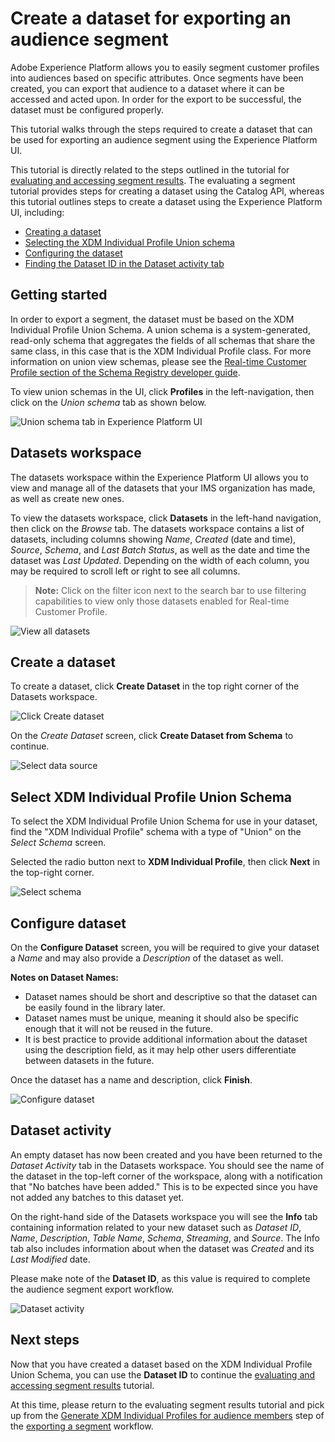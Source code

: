 # Create a dataset for exporting an audience segment

Adobe Experience Platform allows you to easily segment customer profiles into audiences based on specific attributes. Once segments have been created, you can export that audience to a dataset where it can be accessed and acted upon. In order for the export to be successful, the dataset must be configured properly.

This tutorial walks through the steps required to create a dataset that can be used for exporting an audience segment using the Experience Platform UI.

This tutorial is directly related to the steps outlined in the tutorial for [evaluating and accessing segment results](https://www.adobe.io/apis/experienceplatform/home/tutorials/alltutorials.html#!api-specification/markdown/narrative/tutorials/segmentation/evaluate_segment.md). The evaluating a segment tutorial provides steps for creating a dataset using the Catalog API, whereas this tutorial outlines steps to create a dataset using the Experience Platform UI, including:

* [Creating a dataset](#create-a-dataset)
* [Selecting the XDM Individual Profile Union schema](#select-xdm-individual-profile-union-schema)
* [Configuring the dataset](#configure-dataset)
* [Finding the Dataset ID in the Dataset activity tab](#dataset-activity)

## Getting started

In order to export a segment, the dataset must be based on the XDM Individual Profile Union Schema. A union schema is a system-generated, read-only schema that aggregates the fields of all schemas that share the same class, in this case that is the XDM Individual Profile class. For more information on union view schemas, please see the [Real-time Customer Profile section of the Schema Registry developer guide](../../technical_overview/schema_registry/schema_registry_developer_guide.md#real-time-customer-profile).

To view union schemas in the UI, click **Profiles** in the left-navigation, then click on the *Union schema* tab as shown below.

![Union schema tab in Experience Platform UI](images/union-schema-ui.png)


## Datasets workspace

The datasets workspace within the Experience Platform UI allows you to view and manage all of the datasets that your IMS organization has made, as well as create new ones. 

To view the datasets workspace, click **Datasets** in the left-hand navigation, then click on the *Browse* tab. The datasets workspace contains a list of datasets, including columns showing *Name*, *Created* (date and time), *Source*, *Schema*, and *Last Batch Status*, as well as the date and time the dataset was *Last Updated*. Depending on the width of each column, you may be required to scroll left or right to see all columns. 

> **Note:** Click on the filter icon next to the search bar to use filtering capabilities to view only those datasets enabled for Real-time Customer Profile.

![View all datasets](images/datasets-workspace.png)

## Create a dataset

To create a dataset, click **Create Dataset** in the top right corner of the Datasets workspace. 

![Click Create dataset](images/dataset-click-create.png)

On the *Create Dataset* screen, click **Create Dataset from Schema** to continue.

![Select data source](images/create-dataset.png)

## Select XDM Individual Profile Union Schema

To select the XDM Individual Profile Union Schema for use in your dataset, find the "XDM Individual Profile" schema with a type of "Union" on the *Select Schema* screen.

Selected the radio button next to **XDM Individual Profile**, then click **Next** in the top-right corner.

![Select schema](images/select-schema.png)

## Configure dataset

On the **Configure Dataset** screen, you will be required to give your dataset a *Name* and may also provide a *Description* of the dataset as well. 

**Notes on Dataset Names:**
* Dataset names should be short and descriptive so that the dataset can be easily found in the library later. 
* Dataset names must be unique, meaning it should also be specific enough that it will not be reused in the future. 
* It is best practice to provide additional information about the dataset using the description field, as it may help other users differentiate between datasets in the future.

Once the dataset has a name and description, click **Finish**.

![Configure dataset](images/configure-dataset.png)

## Dataset activity

An empty dataset has now been created and you have been returned to the *Dataset Activity* tab in the Datasets workspace. You should see the name of the dataset in the top-left corner of the workspace, along with a notification that "No batches have been added." This is to be expected since you have not added any batches to this dataset yet. 

On the right-hand side of the Datasets workspace you will see the **Info** tab containing information related to your new dataset such as *Dataset ID*, *Name*, *Description*, *Table Name*, *Schema*, *Streaming*, and *Source*. The Info tab also includes information about when the dataset was *Created* and its *Last Modified* date.

Please make note of the **Dataset ID**, as this value is required to complete the audience segment export workflow.

![Dataset activity](images/dataset-activity.png)

## Next steps

Now that you have created a dataset based on the XDM Individual Profile Union Schema, you can use the **Dataset ID** to continue the [evaluating and accessing segment results](evaluate_segment.md) tutorial.

At this time, please return to the evaluating segment results tutorial and pick up from the [Generate XDM Individual Profiles for audience members](evaluate_segment.md#generate-profiles-for-audience-members) step of the [exporting a segment](evaluate_segment.md#export-a-segment) workflow. 
